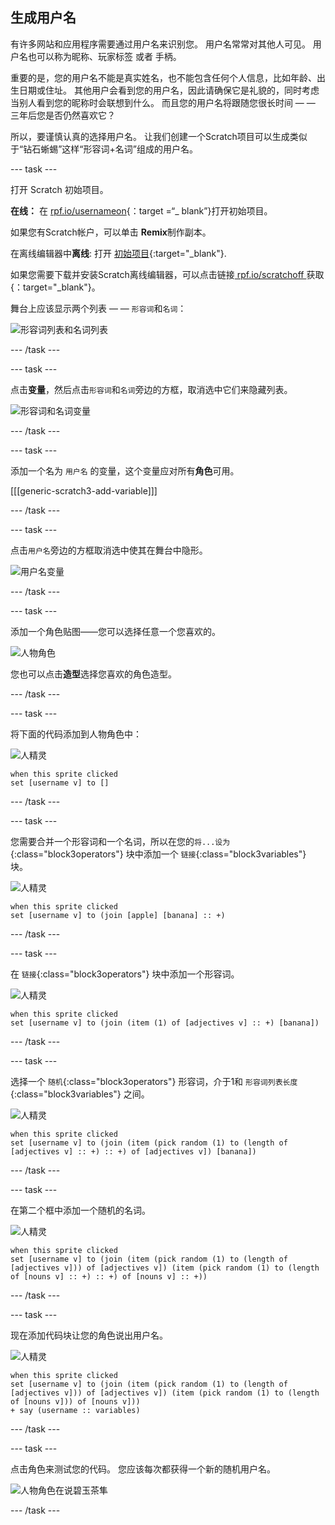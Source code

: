 ## 生成用户名

有许多网站和应用程序需要通过用户名来识别您。 用户名常常对其他人可见。 用户名也可以称为昵称、玩家标签 或者 手柄。

重要的是，您的用户名不能是真实姓名，也不能包含任何个人信息，比如年龄、出生日期或住址。 其他用户会看到您的用户名，因此请确保它是礼貌的，同时考虑当别人看到您的昵称时会联想到什么。 而且您的用户名将跟随您很长时间 — — 三年后您是否仍然喜欢它？

所以，要谨慎认真的选择用户名。 让我们创建一个Scratch项目可以生成类似于“钻石蜥蜴”这样“形容词+名词”组成的用户名。

\--- task \---

打开 Scratch 初始项目。

**在线：** 在 [rpf.io/usernameon](http://rpf.io/usernameon){：target =“_ blank”}打开初始项目。

如果您有Scratch帐户，可以单击 **Remix**制作副本。

在离线编辑器中**离线**: 打开 [初始项目](http://rpf.io/p/en/username-generator-go){:target="_blank"}.

如果您需要下载并安装Scratch离线编辑器，可以点击链接[ rpf.io/scratchoff ](http://rpf.io/scratchoff)获取 {：target="_blank"}。

舞台上应该显示两个列表 — — `形容词`和`名词`：

![形容词列表和名词列表](images/usernames-lists.png)

\--- /task \---

\--- task \---

点击**变量**，然后点击`形容词`和`名词`旁边的方框，取消选中它们来隐藏列表。

![形容词和名词变量](images/usernames-hide.png)

\--- /task \---

\--- task \---

添加一个名为 `用户名` 的变量，这个变量应对所有**角色**可用。

[[[generic-scratch3-add-variable]]]

\--- /task \---

\--- task \---

点击`用户名`旁边的方框取消选中使其在舞台中隐形。

![用户名变量](images/usernames-hide-variable.png)

\--- /task \---

\--- task \---

添加一个角色贴图——您可以选择任意一个您喜欢的。

![人物角色](images/usernames-person.png)

您也可以点击**造型**选择您喜欢的角色造型。

\--- /task \---

\--- task \---

将下面的代码添加到人物角色中：

![人精灵](images/person-sprite.png)

```blocks3
when this sprite clicked
set [username v] to []
```

\--- /task \---

\--- task \---

您需要合并一个形容词和一个名词，所以在您的`将...设为`{:class="block3operators"} 块中添加一个 `链接`{:class="block3variables"} 块。

![人精灵](images/person-sprite.png)

```blocks3
when this sprite clicked
set [username v] to (join [apple] [banana] :: +)
```

\--- /task \---

\--- task \---

在 `链接`{:class="block3operators"} 块中添加一个形容词。

![人精灵](images/person-sprite.png)

```blocks3
when this sprite clicked
set [username v] to (join (item (1) of [adjectives v] :: +) [banana])
```

\--- /task \---

\--- task \---

选择一个 `随机`{:class="block3operators"} 形容词，介于1和 `形容词列表长度`{:class="block3variables"} 之间。

![人精灵](images/person-sprite.png)

```blocks3
when this sprite clicked
set [username v] to (join (item (pick random (1) to (length of [adjectives v] :: +) :: +) of [adjectives v]) [banana])
```

\--- /task \---

\--- task \---

在第二个框中添加一个随机的名词。

![人精灵](images/person-sprite.png)

```blocks3
when this sprite clicked
set [username v] to (join (item (pick random (1) to (length of [adjectives v])) of [adjectives v]) (item (pick random (1) to (length of [nouns v] :: +) :: +) of [nouns v] :: +))
```

\--- /task \---

\--- task \---

现在添加代码块让您的角色说出用户名。

![人精灵](images/person-sprite.png)

```blocks3
when this sprite clicked
set [username v] to (join (item (pick random (1) to (length of [adjectives v])) of [adjectives v]) (item (pick random (1) to (length of [nouns v])) of [nouns v]))
+ say (username :: variables)
```

\--- /task \---

\--- task \---

点击角色来测试您的代码。 您应该每次都获得一个新的随机用户名。

![人物角色在说碧玉茶隼](images/usernames-click.png)

\--- /task \---